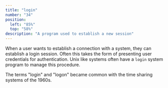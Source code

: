 ```yaml
---
title: "login"
number: "34"
position:
  left: "85%"
  top: "58%"
description: "A program used to establish a new session"
---
```


When a user wants to establish a connection with a system, they can establish a login session.
Often this takes the form of presenting user credentials for authentication.
Unix like systems often have a `login` system program to manage this procedure.

The terms "login" and "logon" became common with the time sharing systems of the 1960s.
